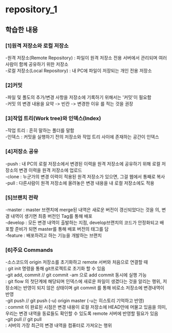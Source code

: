 # repository_1
## 학습한 내용   
### [1]원격 저장소와 로컬 저장소   
-원격 저장소(Remote Repository) : 파일이 원격 저장소 전용 서버에서 관리되며 여러 사람이 함께 공유하기 위한 저장소   
-로컬 저장소(Local Repository) : 내 PC에 파일이 저장되는 개인 전용 저장소   
### [2]커밋   
-파일 및 폴도의 추가/변경 사항을 저장소에 기록하기 위해서는 '커밋'이 필요함   
-커밋 의 변경 내용을 요약 -> 빈칸 -> 변경한 이유 를 적는 것을 권장   
### [3]작업 트리(Work tree)와 인덱스(Index)   
-작업 트리 : 흔히 말하는 폴더를 말함   
-인덱스 : 커밋을 실행하기 전의 저장소와 작업 트리 사이에 존재하는 공간이 인덱스   
### [4]저장소 공유   
-push : 내 PC의 로컬 저장소에서 변경된 이력을 원격 저장소에 공유하기 위해 로컬 저장소의 변경 이력을 원격 저장소에 업로드   
-clone : 누군가의 변경 이력이 적용된 원격 저장소가 있으면, 그걸 웹에서 통째로 복사   
-pull : 다른사람이 원격 저장소에 올려놓은 변경 내용을 내 로컬 저장소에도 적용   
### [5]브랜치 전략   
-master : master 브랜치에 merge된 내역은 새로운 버전이 갱신되었다는 것을 의, 변경 내역이 생기면 최종 버전인 Tag를 통해 배포   
-develop : 모든 변경 내역이 출발하는 지점, develop브랜치의 코드가 안정화되고 배포할 준비가 되면 master를 통해 배포 버전의 태그를 담   
-feature : 배포하려고 하는 기능을 개발하는 브랜치   
### [6]주요 Commands   
-소스코드의 origin 저장소를 초기화하고 remote 서버와 처음으로 연결할 때   
: git init 명령을 통해 git프로젝트로 초기화 할 수 있음   
-git add, commit // git commit -am 으로 add commit 동시에 실행 가능   
: git flow 의 첫단계에 해당되며 인덱스에 새로운 파일이 생겼다는 것을 알리는 행위, 저장소에는 반영이 되지 않은 상태이며 git commit 를 통해 비로소 저장소에 변경내역이 반영   
-git push // git push (-u) origin master (-u는 히스토리 기억하고 반영)   
: commit 이 완료된 시점은 변경 내용이 로컬 저장소에 HEAD안에 머물고 있음을 의미, 우리는 변경 내역을 동료들도 확인할 수 있도록 remote 서버에 반영할 필요가 있음   
-git pull // git pull   
: 서버의 가장 최근의 변경 내역을 컴퓨터로 가져오는 행위   